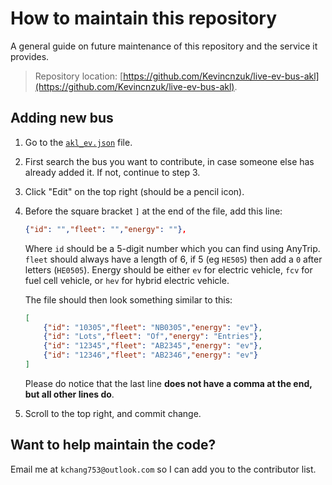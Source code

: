 # How to maintain this repository

A general guide on future maintenance of this repository and the service it provides.

> Repository location: [https://github.com/Kevincnzuk/live-ev-bus-akl](https://github.com/Kevincnzuk/live-ev-bus-akl).

## Adding new bus

1. Go to the [`akl_ev.json`](https://github.com/Kevincnzuk/live-ev-bus-akl/blob/master/datasets/akl_ev.json) file.

2. First search the bus you want to contribute, in case someone else has already added it. If not, continue to step 3.

3. Click "Edit" on the top right (should be a pencil icon).

4. Before the square bracket `]` at the end of the file, add this line:
   
   ```json
   {"id": "","fleet": "","energy": ""},
   ```
   
   Where `id` should be a 5-digit number which you can find using AnyTrip. `fleet` should always have a length of 6, if 5 (eg `HE505`) then add a `0` after letters (`HE0505`). Energy should be either `ev` for electric vehicle, `fcv` for fuel cell vehicle, or `hev` for hybrid electric vehicle.
   
   The file should then look something similar to this:
   
   ```json
   [
       {"id": "10305","fleet": "NB0305","energy": "ev"},
       {"id": "Lots","fleet": "Of","energy": "Entries"},
       {"id": "12345","fleet": "AB2345","energy": "ev"},
       {"id": "12346","fleet": "AB2346","energy": "ev"}
   ]
   ```
   
   Please do notice that the last line **does not have a comma at the end, but all other lines do**.

5. Scroll to the top right, and commit change.

## Want to help maintain the code?

Email me at `kchang753@outlook.com` so I can add you to the contributor list.
